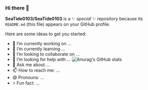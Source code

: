 ### Hi there 👋

**SeaTide0103/SeaTide0103** is a ✨ _special_ ✨ repository because its `README.md` (this file) appears on your GitHub profile.

Here are some ideas to get you started:

- 🔭 I’m currently working on ...
- 🌱 I’m currently learning ...
- 👯 I’m looking to collaborate on ...  
- 🤔 I’m looking for help with ...   ![Anurag's GitHub stats](https://github-readme-stats.vercel.app/api?username=SeaTide0103&show_icons=true&theme=cobalt)
- 💬 Ask me about ...
- 📫 How to reach me: ...
- 😄 Pronouns: ...
- ⚡ Fun fact: ...




